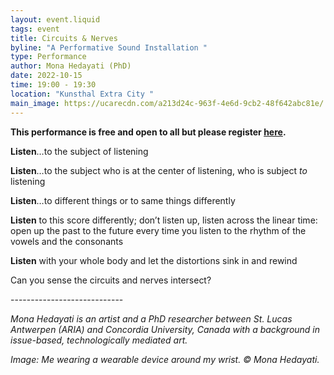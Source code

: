 ```yaml
---
layout: event.liquid
tags: event
title: Circuits & Nerves
byline: "A Performative Sound Installation "
type: Performance
author: Mona Hedayati (PhD)
date: 2022-10-15
time: 19:00 - 19:30
location: "Kunsthal Extra City "
main_image: https://ucarecdn.com/a213d24c-963f-4e6d-9cb2-48f642abc81e/
---
```

**This performance is free and open to all but please register [here](https://calendly.com/extra-city/rightsofnature2?month=2022-10).** 

**Listen**…to the subject of listening

**Listen**…to the subject who is at the center of listening, who is subject *to* listening

**Listen**…to different things or to same things differently 

**Listen** to this score differently; don’t listen up, listen across the linear time: open up the past to the future every time you listen to the rhythm of the vowels and the consonants

**Listen** with your whole body and let the distortions sink in and rewind 

Can you sense the circuits and nerves intersect?

\-﻿---------------------------

*M﻿ona Hedayati is an artist and a PhD researcher between St. Lucas Antwerpen (ARIA) and Concordia University, Canada with a background in issue-based, technologically mediated art.*

*Image: Me wearing a wearable device around my wrist.*  *© Mona Hedayati.*